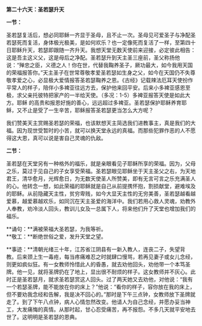 **第二十六天：圣若瑟升天**

**一节：**

圣若瑟复活后，想必同耶稣一齐显于圣母，且不止一次。圣母见可爱圣子与净配圣若瑟死而复活，身体极光极美，是如何欢乐？也一定像死而复活了一样，至第四十日耶稣升天，若瑟即跟随一齐升天。我想天堂无数天使前来迎接，必定彼此相告：这是吾主这义父，这是母后之净配。圣若瑟升到天主圣三座前，圣父称扬他说：“殚忠之臣，义德之人！你在世，代替我鞠养圣子，厥功最大，如今我用天国的荣福报答你。”天主圣子在世常尊敬孝爱圣若瑟如生身之父，如今在天国仍不失尊敬孝爱之心，必显极大爱情报答圣若瑟鞠养之恩。《古经》记载辣法厄耳天使扮作平常人的样子，陪伴小多裨亚往远方去，保护他来回平安。后来小多裨亚感恩至极，求父亲托彼特把家产的一半给天使。（多况：1-5）多裨亚报答天使是如此大方。耶稣 的高贵和报恩好施的善心，远远超过多裨亚。圣若瑟保护耶稣养育耶稣，又不止是受了一生辛苦，耶稣报答圣若瑟更当怎么大方呢？

我们赞美天主赏赐圣若瑟的荣福，也该默想天主简选我们进教事主，真是我们的大福。因为现世受暂时的小苦，就可以换天堂永远的真福。而那些犯罪作恶的人不愿得这大恩，真可以说是害自己灵魂的仇敌。

**二节：**

圣若瑟在天堂另有一种格外的福乐，就是亲眼看见子耶稣所享的荣福。因为，父母之乐，莫过于见自己的子女享受荣福。圣若瑟眼见耶稣坐于天主圣父之右，为天地君王，清华愈月，光辉愈日，为无数天使圣人所赞美，即有无言可言之乐充满圣人的心。他转念一想，如此荣福的耶稣就是自己从前提携怀抱，割损献堂，避难埃及的耶稣。从前隐藏天主性，贫穷卑贱，如今大显天主性的无穷美善，圣若瑟越看越爱慕，越爱慕越欢乐，如同沉在天主圣爱的海洋中。我们若用心救人灵魂，劝教外人奉教，劝冷淡人回头，教训儿女及一总属下人，将来他们升了天堂也增加我们的福乐。

**诵句：**满被荣福大圣若瑟，为我等祈。  
**敬工：**断绝世俗之爱，发升天堂之望。

**事迹：**清朝光绪三十年，江苏省江阴县有一新入教人，连丧二子，失望背教。后来颈上生一毒疮，每当疼痛难忍之时就肆口慢骂，若再见妻子或女儿念经，则更如疯似狂。有一女教师怜惜此人的昏愚，就去劝他回头，劝他带一个本笃圣牌。他一见，就将圣牌扔在了地上，显出很不耐烦的样子。这女教师并不灰心。此时正是圣若瑟月，就求圣若瑟赏这人回头。过了两天她又去劝他，对他说：“我有一个若瑟圣牌，能不能放在你的床上？”他说：“看你的样子，容你放在我的床上，但不要劝我念经和告解，我是决不回心的。”那时是下午三点钟，女教师放下圣牌就走了。到了下午八点钟，病人心情忽然改变。他请人为自己念经，并愿办妥当神工，大发痛悔的真情。从那时起，甘心忍受痛苦，再不报怨。不多几天就平安地去世了。这明明是圣若瑟的恩典。